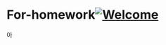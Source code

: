 # For-homework[![Welcome](https://img.shields.io/badge/Welcome-to%20My%20Repository-green)](https://github.com/ggest2/For-homework)
아
